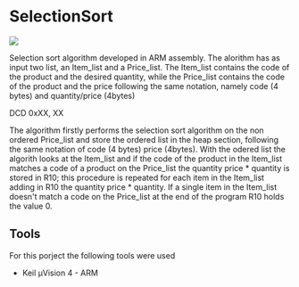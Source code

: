 # SelectionSort
![](https://img.shields.io/badge/Development-Stopped-red)

Selection sort algorithm developed in ARM assembly. The alorithm has as input two list, an Item_list and a Price_list. The Item_list contains the code of the product and the desired quantity, while the Price_list contains the code of the product and the price following the same notation, namely code (4 bytes) and quantity/price (4bytes)

DCD 0xXX, XX

The algorithm firstly performs the selection sort algorithm on the non ordered Price_list and store the ordered list in the heap section, following the same notation of code (4 bytes) price (4bytes). With the odered list the algorith looks at the Item_list and if the code of the product in the Item_list matches a code of a product on the Price_list the quantity price * quantity is stored in R10; this procedure is repeated for each item in the Item_list adding in R10 the quantity price * quantity. If a single item in the Item_list doesn't match a code on the Price_list at the end of the program R10 holds the value 0.  

## Tools

For this porject the following tools were used
- Keil µVision 4 - ARM
